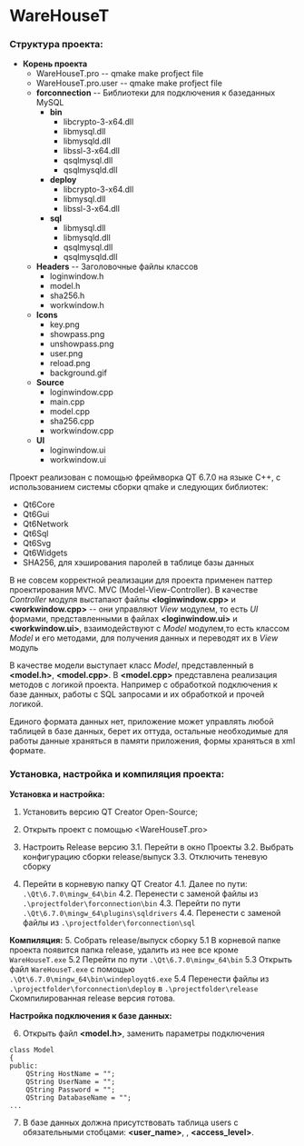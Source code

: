 # WareHouseT
### Структура проекта:
- **Корень проекта**
    - WareHouseT.pro -- qmake make profject file
    - WareHouseT.pro.user -- qmake make profject file
    - **forconnection** -- Библиотеки для подключения к базеданных MySQL
        - **bin**
            - libcrypto-3-x64.dll
            - libmysql.dll
            - libmysqld.dll
            - libssl-3-x64.dll
            - qsqlmysql.dll
            - qsqlmysqld.dll
        - **deploy**
            - libcrypto-3-x64.dll
            - libmysql.dll
            - libssl-3-x64.dll
        - **sql**
            - libmysql.dll
            - libmysqld.dll
            - qsqlmysql.dll
            - qsqlmysqld.dll
    - **Headers** -- Заголовочные файлы классов
        - loginwindow.h
        - model.h
        - sha256.h
        - workwindow.h
    - **Icons**
        - key.png
        - showpass.png
        - unshowpass.png
        - user.png
        - reload.png
        - background.gif
    - **Source**
        - loginwindow.cpp
        - main.cpp
        - model.cpp
        - sha256.cpp
        - workwindow.cpp
    - **UI**
        - loginwindow.ui
        - workwindow.ui

Проект реализован с помощью фреймворка QT 6.7.0 на языке С++, 
с использованием системы сборки qmake и следующих библиотек:
- Qt6Core
- Qt6Gui
- Qt6Network
- Qt6Sql
- Qt6Svg
- Qt6Widgets
- SHA256, для хэширования паролей в таблице базы данных

В не совсем корректной реализации для проекта применен паттер проектирования MVC.
MVC (Model-View-Controller). В качестве *Controller* модуля выстапают файлы __<loginwindow.сpp>__ и __<workwindow.cpp>__ --
они управляют *View* модулем, то есть *UI* формами, представленными в файлах __<loginwindow.ui>__ и __<workwindow.ui>__,
взаимодействуют с *Model* модулем,то есть классом *Model* и его методами, для получения данных и переводят их в *View* модуль

В качестве модели выступает класс *Model*, представленный в __<model.h>__, __<model.cpp>__.
В __<model.cpp>__ представлена реализация методов с логикой проекта. Например с обработкой подключения к базе данных,
работы с SQL запросами и их обработкой и прочей логикой.

Единого формата данных нет, приложение может управлять любой таблицей в базе данных, берет их оттуда, остальные необходимые для работы данные храняться в памяти приложения, формы храняться в xml формате.
### Установка, настройка и компиляция проекта:
**Установка и настройка:**
1. Установить версию QT Creator Open-Source;

2. Открыть проект с помощью <WareHouseT.pro>

3. Настроить Release версию
    3.1. Перейти в окно Проекты
    3.2. Выбрать конфигурацию сборки release/выпуск
    3.3. Отключить теневую сборку

4. Перейти в корневую папку QT Creator
    4.1. Далее по пути: ```.\Qt\6.7.0\mingw_64\bin```
    4.2. Перенести с заменой файлы из ```.\projectfolder\forconnection\bin```
    4.3. Перейти по пути ```.\Qt\6.7.0\mingw_64\plugins\sqldrivers```
    4.4. Перенести с заменой файлы из ```.\projectfolder\forconnection\sql```

**Компиляция:**
5. Собрать release/выпуск сборку
    5.1 В корневой папке проекта появится папка release, удалить из нее все кроме ```WareHouseT.exe```
    5.2 Перейти по пути ```.\Qt\6.7.0\mingw_64\bin```
    5.3 Открыть файл ```WareHouseT.exe``` c помощью ```.\Qt\6.7.0\mingw_64\bin\windeployqt6.exe```
    5.4 Перенести файлы из ```.\projectfolder\forconnection\deploy``` в ```.\projectfolder\release```
    Скомпилированная release версия готова.

  **Настройка подключения к базе данных:**

6. Открыть файл **<model.h>**, заменить параметры подключения
```
class Model
{
public:
    QString HostName = "";
    QString UserName = "";
    QString Password = "";
    QString DatabaseName = "";
...
```
7. В базе данных должна присутствовать таблица users с обязательными стобцами: **<user_name>**, **<pass>**, **<access_level>**.
